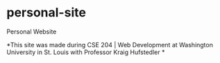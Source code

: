# personal-site
Personal Website


*This site was made during CSE 204 | Web Development at Washington University in St. Louis with Professor Kraig Hufstedler *
